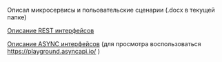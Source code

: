 Описал микросервисы и польовательские сценарии (.docx в текущей папке)

[Описание REST интерфейcов](https://petstore.swagger.io/?url=https://raw.githubusercontent.com/krasfree/otus/master/task-6/REST/api.yaml)

[Описание ASYNC интерфейсов]() (для просмотра воспользоваться  https://playground.asyncapi.io/ )
